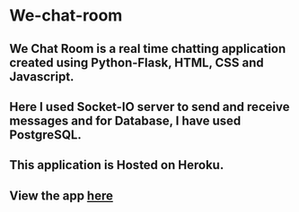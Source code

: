 # We-chat-room
## We Chat Room is a real time chatting application created using Python-Flask, HTML, CSS and Javascript.
## Here I used Socket-IO server to send and receive messages and for Database, I have used PostgreSQL.
## This application is Hosted on Heroku.
## View the app [here](https://we-chat-room.herokuapp.com/)
